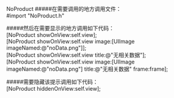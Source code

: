 NoProduct
#####在需要调用的地方调用文件：    
   #import "NoProduct.h" <br>
   
#####然后在需要显示的地方调用如下代码：  
    [NoProduct showOnView:self.view];   
    [NoProduct showOnView:self.view image:[UIImage imageNamed:@"noData.png"]];    
    [NoProduct showOnView:self.view title:@"无相关数据"];   
    [NoProduct showOnView:self.view image:[UIImage imageNamed:@"noData.png"] title:@"无相关数据" frame:frame];

#####需要隐藏该提示调用如下代码：     
    [NoProduct hiddenOnView:self.view];
